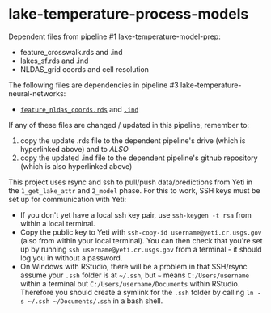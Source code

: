 # lake-temperature-process-models

Dependent files from pipeline #1 lake-temperature-model-prep:
  -  feature_crosswalk.rds and .ind 
  -  lakes_sf.rds and .ind
  -  NLDAS_grid coords and cell resolution  

 The following files are dependencies in pipeline #3 lake-temperature-neural-networks:
  -  [`feature_nldas_coords.rds`](https://drive.google.com/drive/u/1/folders/1pbhIjfYUPZ4lEICm5zwJFjIjGYEz1qwi) and [`.ind`](https://github.com/USGS-R/lake-temperature-neural-networks/tree/master/in)

If any of these files are changed / updated in this pipeline, remember to: 
  1. copy the update .rds file to the dependent pipeline's drive (which is hyperlinked above) and to _ALSO_
  2. copy the updated .ind file to the dependent pipeline's github repository (which is also hyperlinked above)


This project uses rsync and ssh to pull/push data/predictions from Yeti in the `1_get_lake_attr` and `2_model` phase. For this to work, SSH keys must be set up for communication with Yeti:

  -  If you don't yet have a local ssh key pair, use `ssh-keygen -t rsa` from within a local terminal.
  -  Copy the public key to Yeti with `ssh-copy-id username@yeti.cr.usgs.gov` (also from within your local terminal). You can then check that you're set up by running `ssh username@yeti.cr.usgs.gov` from a terminal - it should log you in without a password.
  -  On Windows with RStudio, there will be a problem in that SSH/rsync assume your `.ssh` folder is at `~/.ssh`, but `~` means `C:/Users/username` within a terminal but `C:/Users/username/Documents` within RStudio. Therefore you should create a symlink for the `.ssh` folder by calling `ln -s ~/.ssh ~/Documents/.ssh` in a bash shell.

